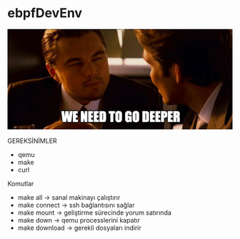 # ebpfDevEnv

![Daha Derine Git](goindeeper.png)

GEREKSİNİMLER
- qemu
- make
- curl

Komutlar
- make all -> sanal makinayı çalıştırır
- make connect -> ssh bağlantısını sağlar
- make mount -> geliştirme sürecinde yorum satırında
- make down -> qemu processlerini kapatır
- make download -> gerekli dosyaları indirir

